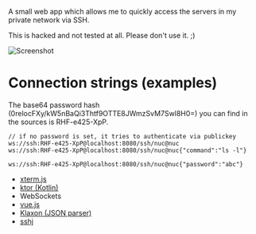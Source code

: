 A small web app which allows me to quickly access the servers in my private network via SSH.

This is hacked and not tested at all. Please don't use it. ;)

![Screenshot](https://i.imgur.com/TgJxR3g.png)

# Connection strings (examples)

The base64 password hash (0relocFXy/kW5nBaQi3Thtf9OTTE8JWmzSvM7Swl8H0=) you can find in the sources is RHF-e425-XpP.

```
// if no password is set, it tries to authenticate via publickey
ws://ssh:RHF-e425-XpP@localhost:8080/ssh/nuc@nuc
ws://ssh:RHF-e425-XpP@localhost:8080/ssh/nuc@nuc{"command":"ls -l"}

ws://ssh:RHF-e425-XpP@localhost:8080/ssh/nuc@nuc{"password":"abc"} 
```

- [xterm.js](https://xtermjs.org/)
- [ktor (Kotlin)](https://ktor.io/)
- WebSockets
- [vue.js](https://vuejs.org/)
- [Klaxon (JSON parser)](https://github.com/cbeust/klaxon)
- [sshj](https://github.com/hierynomus/sshj)
